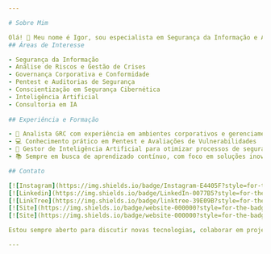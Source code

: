 ```yaml
---

# Sobre Mim

Olá! 👋 Meu nome é Igor, sou especialista em Segurança da Informação e Análise de Riscos, e eu Tambem Gosto de Inteligencia Artificial 
## Áreas de Interesse

- Segurança da Informação
- Análise de Riscos e Gestão de Crises
- Governança Corporativa e Conformidade
- Pentest e Auditorias de Segurança
- Conscientização em Segurança Cibernética
- Inteligência Artificial
- Consultoria em IA
  
## Experiência e Formação

- 💼 Analista GRC com experiência em ambientes corporativos e gerenciamento de riscos tecnológicos
- 💻 Conhecimento prático em Pentest e Avaliações de Vulnerabilidades
- 🤖 Gestor de Inteligência Artificial para otimizar processos de segurança e conformidade
- 📚 Sempre em busca de aprendizado contínuo, com foco em soluções inovadoras para desafios de segurança

## Contato

[![Instagram](https://img.shields.io/badge/Instagram-E4405F?style=for-the-badge&logo=instagram&logoColor=white)](https://www.instagram.com/igorcybertec/)
[![Linkedin](https://img.shields.io/badge/LinkedIn-0077B5?style=for-the-badge&logo=linkedin&logoColor=white)](https://www.linkedin.com/in/igorgoncalvesoliveira/)
[![LinkTree](https://img.shields.io/badge/linktree-39E09B?style=for-the-badge&logo=linktree&logoColor=white)](https://linktr.ee/avasolucoesia)
[![Site](https://img.shields.io/badge/website-000000?style=for-the-badge&logo=About.me&logoColor=white)](https://nexusai.wixstudio.com/nexusai)
[![Site](https://img.shields.io/badge/website-000000?style=for-the-badge&logo=About.me&logoColor=white)](https://nexusai.wixstudio.com/zapchat)

Estou sempre aberto para discutir novas tecnologias, colaborar em projetos relacionados a segurança e compartilhar conhecimento. Vamos conversar!

---
```

